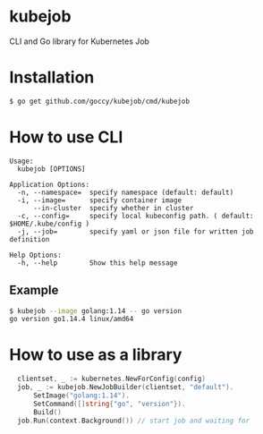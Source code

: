 # kubejob

CLI and Go library for Kubernetes Job

# Installation

```bash
$ go get github.com/goccy/kubejob/cmd/kubejob
```

# How to use CLI

```
Usage:
  kubejob [OPTIONS]

Application Options:
  -n, --namespace=  specify namespace (default: default)
  -i, --image=      specify container image
      --in-cluster  specify whether in cluster
  -c, --config=     specify local kubeconfig path. ( default: $HOME/.kube/config )
  -j, --job=        specify yaml or json file for written job definition

Help Options:
  -h, --help        Show this help message
```

## Example

```bash
$ kubejob --image golang:1.14 -- go version
go version go1.14.4 linux/amd64
```

# How to use as a library

```go
  clientset, _ := kubernetes.NewForConfig(config)
  job, _ := kubejob.NewJobBuilder(clientset, "default").
      SetImage("golang:1.14").
      SetCommand([]string{"go", "version"}).
      Build()
  job.Run(context.Background()) // start job and waiting for
```
